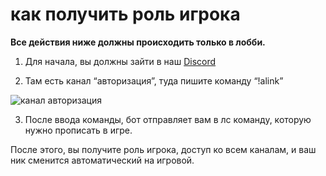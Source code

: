 # как получить роль игрока
**Все действия ниже должны происходить только в лобби.**

1. Для начала, вы должны зайти в наш [Discord](https://atomine.xyz/discord) 

2. Там есть канал “авторизация”, туда пишите команду “!alink” 

![канал авторизация](https://2376298745-files.gitbook.io/~/files/v0/b/gitbook-x-prod.appspot.com/o/spaces%2FiafV1IVuYhXRQw30ttj9%2Fuploads%2FBEwd1HjpaXbqbnELmOZO%2Fimage.png?alt=media&token=13b5c5fe-b3ec-4877-b274-ff3d7502f6de)

3. После ввода команды, бот отправляет вам в лс команду, которую нужно прописать в игре.

После этого, вы получите роль игрока, доступ ко всем каналам, и ваш ник сменится автоматический на игровой.